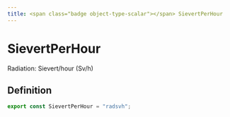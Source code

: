 ```yaml
---
title: <span class="badge object-type-scalar"></span> SievertPerHour
---
```

# <span class="badge object-type-scalar"></span> SievertPerHour

Radiation: Sievert/hour (Sv/h)

## Definition

```typescript
export const SievertPerHour = "radsvh";

```

